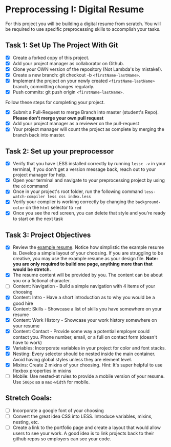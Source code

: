 # Preprocessing I: Digital Resume

For this project you will be building a digital resume from scratch. You will be required to use specific preprocessing skills to accomplish your tasks.

## Task 1: Set Up The Project With Git

-  [x] Create a forked copy of this project.
-  [x] Add your project manager as collaborator on Github.
-  [x] Clone your OWN version of the repository (Not Lambda's by mistake!).
-  [x] Create a new branch: git checkout -b `<firstName-lastName>`.
-  [x] Implement the project on your newly created `<firstName-lastName>` branch, committing changes regularly.
-  [x] Push commits: git push origin `<firstName-lastName>`.

Follow these steps for completing your project.

-  [x] Submit a Pull-Request to merge <firstName-lastName> Branch into master (student's Repo). **Please don't merge your own pull request**
-  [x] Add your project manager as a reviewer on the pull-request
-  [x] Your project manager will count the project as complete by merging the branch back into master.

## Task 2: Set up your preprocessor

-  [x] Verify that you have LESS installed correctly by running `lessc -v` in your terminal, if you don't get a version message back, reach out to your project manager for help.
-  [x] Open your terminal and navigate to your preprocessing project by using the `cd` command
-  [x] Once in your project's root folder, run the following command `less-watch-compiler less css index.less`
-  [x] Verify your compiler is working correctly by changing the `background-color` on the `html` selector to `red`
-  [x] Once you see the red screen, you can delete that style and you're ready to start on the next task

## Task 3: Project Objectives

-  [x] Review the [example resume](resume-example.png). Notice how simplistic the example resume is. Develop a simple layout of your choosing. If you are struggling to be creative, you may use the example resume as your design file.
       **Note: you are only required to build one page, anything more than that would be stretch.**
-  [x] The resume content will be provided by you. The content can be about you or a fictional character.
-  [ ] Content: Navigation - Build a simple navigation with 4 items of your choosing
-  [x] Content: Intro - Have a short introduction as to why you would be a good hire
-  [x] Content: Skills - Showcase a list of skills you have somewhere on your resume
-  [x] Content: Work History - Showcase your work history somewhere on your resume
-  [x] Content: Contact - Provide some way a potential employer could contact you. Phone number, email, or a full on contact form (doesn't have to work)
-  [x] Variables: Incorporate variables in your project for color and font stacks.
-  [x] Nesting: Every selector should be nested inside the main container. Avoid having global styles unless they are element level.
-  [x] Mixins: Create 2 mixins of your choosing. Hint: It's super helpful to use flexbox properties in mixins
-  [ ] Mobile: Use nested-at rules to provide a mobile version of your resume. Use `500px` as a `max-width` for mobile.

## Stretch Goals:

-  [ ] Incorporate a google font of your choosing
-  [ ] Convert the great idea CSS into LESS. Introduce variables, mixins, nesting, etc.
-  [ ] Create a link to the portfolio page and create a layout that would allow users to see your work. A good idea is to link projects back to their github repos so employers can see your code.
